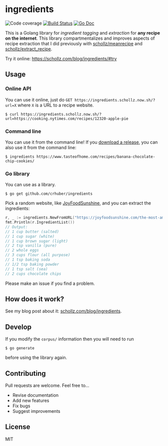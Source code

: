 # ingredients

<img src="https://img.shields.io/badge/coverage-75%25-brightgreen.svg?style=flat-square" alt="Code coverage">&nbsp;<a href="https://travis-ci.org/crhuber/ingredients"><img src="https://img.shields.io/travis/crhuber/ingredients.svg?style=flat-square" alt="Build Status"></a>&nbsp;<a href="https://godoc.org/github.com/crhuber/ingredients"><img src="http://img.shields.io/badge/godoc-reference-5272B4.svg?style=flat-square" alt="Go Doc"></a> 

This is a Golang library for *ingredient tagging* and *extraction* for **any recipe on the internet**. This library compartmentalizes and improves aspects of recipe extraction that I did previously with [schollz/meanrecipe](https://github.com/schollz/meanrecipe) and [schollz/extract_recipe](https://github.com/schollz/extract_recipe).

Try it online: https://schollz.com/blog/ingredients/#try

## Usage

### Online API

You can use it online, just do `GET https://ingredients.schollz.now.sh/?url=X` where `X` is a URL to a recipe website.

```
$ curl https://ingredients.schollz.now.sh/?url=https://cooking.nytimes.com/recipes/12320-apple-pie
```

### Command line

You can use it from the command line! If you [download a release](https://github.com/crhuber/ingredients/releases/latest), you can also use it from the command line:

```
$ ingredients https://www.tasteofhome.com/recipes/banana-chocolate-chip-cookies/
```

### Go library


You can use as a library.

```
$ go get github.com/crhuber/ingredients
```

Pick a random website, like [JoyFoodSunshine](https://joyfoodsunshine.com/the-most-amazing-chocolate-chip-cookies/), and you can extract the ingredients:

```go
r, _ := ingredients.NewFromURL("https://joyfoodsunshine.com/the-most-amazing-chocolate-chip-cookies/")
fmt.Println(r.IngredientList())
// Output:
// 1 cup butter (salted)
// 1 cup sugar (white)
// 1 cup brown sugar (light)
// 2 tsp vanilla (pure)
// 2 whole eggs
// 3 cups flour (all purpose)
// 1 tsp baking soda
// 1/2 tsp baking powder
// 1 tsp salt (sea)
// 2 cups chocolate chips
```

Please make an issue if you find a problem.


## How does it work?

See my blog post about it: [schollz.com/blog/ingredients](https://schollz.com/blog/ingredients).

## Develop

If you modify the `corpus/` information then you will need to run 

```
$ go generate
```

before using the library again.

## Contributing

Pull requests are welcome. Feel free to...

- Revise documentation
- Add new features
- Fix bugs
- Suggest improvements

## License

MIT
